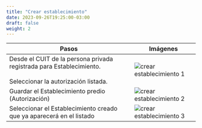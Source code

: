 ```yaml
---
title: "Crear establecimiento"
date: 2023-09-26T19:25:00-03:00
draft: false
weight: 2
---
```


| Pasos                                                                                                              | Imágenes                                                                        |
| ------------------------------------------------------------------------------------------------------------------ | ------------------------------------------------------------------------------- |
| Desde el CUIT de la persona privada registrada para Establecimiento.<br/><br/>Seleccionar la autorización listada. | ![crear establecimiento 1](../images/crear-establecimiento1.png)                |
| Guardar el Establecimiento predio (Autorización)                                                                   | ![crear establecimiento 2](../images/crear-establecimiento2.png?classes=inline) |
| Seleccionar el Establecimiento creado que ya aparecerá en el listado                                               | ![crear establecimiento 3](../images/crear-establecimiento3.png?classes=inline) |
